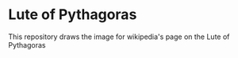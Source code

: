 # Lute of Pythagoras

This repository draws the image for wikipedia's page on the Lute of Pythagoras
